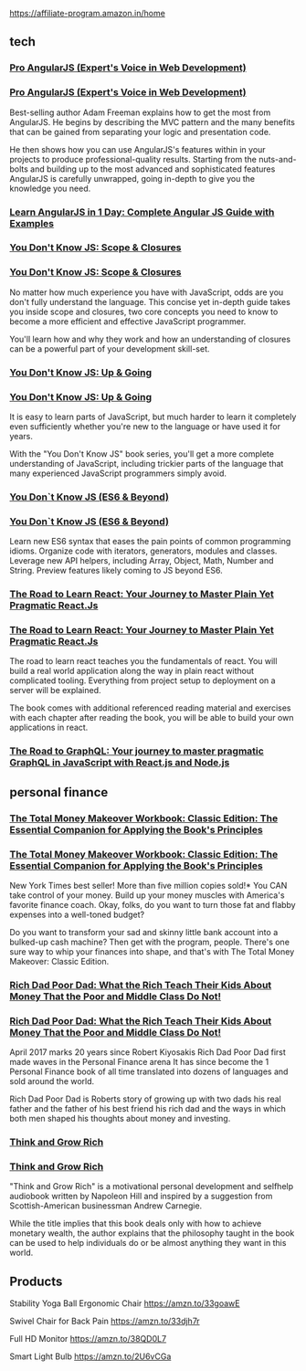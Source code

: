 https://affiliate-program.amazon.in/home


## tech

<!-- // india	 -->
### [Pro AngularJS (Expert's Voice in Web Development)](https://amzn.to/36F6N8v) 
<!-- // usa -->
### [Pro AngularJS (Expert's Voice in Web Development)](https://amzn.to/3csc4EM) 

Best-selling author Adam Freeman explains how to get the most from AngularJS. He begins by describing the MVC pattern and the many benefits that can be gained from separating your logic and presentation code. 

He then shows how you can use AngularJS's features within in your projects to produce professional-quality results. Starting from the nuts-and-bolts and building up to the most advanced and sophisticated features AngularJS is carefully unwrapped, going in-depth to give you the knowledge you need.

<!-- // usa -->
### [Learn AngularJS in 1 Day: Complete Angular JS Guide with Examples](https://amzn.to/3cpzxpT)  


<!-- // india	 -->
### [You Don't Know JS: Scope & Closures](https://amzn.to/2UaT46V)
<!-- // usa -->
### [You Don't Know JS: Scope & Closures](https://amzn.to/2Idk9iz)

No matter how much experience you have with JavaScript, odds are you don't fully understand the language. This concise yet in-depth guide takes you inside scope and closures, two core concepts you need to know to become a more efficient and effective JavaScript programmer. 

You'll learn how and why they work and how an understanding of closures can be a powerful part of your development skill-set.


<!-- // india	 -->
### [You Don't Know JS: Up & Going](https://amzn.to/2u8YuVt)
<!-- // usa -->
### [You Don't Know JS: Up & Going](https://amzn.to/2uSZayI)

It is easy to learn parts of JavaScript, but much harder to learn it completely even sufficiently whether you're new to the language or have used it for years. 

With the "You Don't Know JS" book series, you'll get a more complete understanding of JavaScript, including trickier parts of the language that many experienced JavaScript programmers simply avoid.



<!-- // india	 -->
### [You Don`t Know JS (ES6 & Beyond)](https://amzn.to/2GGox8Y)
<!-- // usa -->
### [You Don`t Know JS (ES6 & Beyond)](https://amzn.to/3cAwBHk)

Learn new ES6 syntax that eases the pain points of common programming idioms. Organize code with iterators, generators, modules and classes. Leverage new API helpers, including Array, Object, Math, Number and String. Preview features likely coming to JS beyond ES6.


<!-- // india	 -->
### [The Road to Learn React: Your Journey to Master Plain Yet Pragmatic React.Js](https://amzn.to/2RIqGYk)
<!-- // usa -->
### [The Road to Learn React: Your Journey to Master Plain Yet Pragmatic React.Js](https://amzn.to/2PElkvt)

The road to learn react teaches you the fundamentals of react. You will build a real world application along the way in plain react without complicated tooling. Everything from project setup to deployment on a server will be explained. 

The book comes with additional referenced reading material and exercises with each chapter after reading the book, you will be able to build your own applications in react.


<!-- // usa -->
### [The Road to GraphQL: Your journey to master pragmatic GraphQL in JavaScript with React.js and Node.js](https://amzn.to/3agVGoy)




## personal finance

<!-- // india	 -->
### [The Total Money Makeover Workbook: Classic Edition: The Essential Companion for Applying the Book's Principles](https://amzn.to/36NkeUh)
<!-- // usa -->
### [The Total Money Makeover Workbook: Classic Edition: The Essential Companion for Applying the Book's Principles](https://amzn.to/2TxnUof)

New York Times best seller! More than five million copies sold!* You CAN take control of your money. Build up your money muscles with America's favorite finance coach. Okay, folks, do you want to turn those fat and flabby expenses into a well-toned budget? 

Do you want to transform your sad and skinny little bank account into a bulked-up cash machine? Then get with the program, people. There's one sure way to whip your finances into shape, and that's with The Total Money Makeover: Classic Edition.



<!-- // india	 -->
### [Rich Dad Poor Dad: What the Rich Teach Their Kids About Money That the Poor and Middle Class Do Not!](https://amzn.to/36IbVsP)
<!-- // usa -->
### [Rich Dad Poor Dad: What the Rich Teach Their Kids About Money That the Poor and Middle Class Do Not!](https://amzn.to/2TiChOz)

April 2017 marks 20 years since Robert Kiyosakis Rich Dad Poor Dad first made waves in the Personal Finance arena It has since become the 1 Personal Finance book of all time translated into dozens of languages and sold around the world.

Rich Dad Poor Dad is Roberts story of growing up with two dads his real father and the father of his best friend his rich dad and the ways in which both men shaped his thoughts about money and investing.


<!-- // india	 -->
### [Think and Grow Rich](https://amzn.to/2UcepwY)
<!-- // usa -->
### [Think and Grow Rich](https://amzn.to/2Ti9LMU)

"Think and Grow Rich" is a motivational personal development and selfhelp audiobook written by Napoleon Hill and inspired by a suggestion from Scottish-American businessman Andrew Carnegie.

While the title implies that this book deals only with how to achieve monetary wealth, the author explains that the philosophy taught in the book can be used to help individuals do or be almost anything they want in this world.



## Products


Stability Yoga Ball Ergonomic Chair
https://amzn.to/33goawE

Swivel Chair for Back Pain
https://amzn.to/33djh7r


Full HD Monitor
https://amzn.to/38QD0L7


Smart Light Bulb 
https://amzn.to/2U6vCGa
